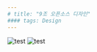 ```yaml
---
# title: "9조 오픈소스 디자인"
#### tags: Design
---
```


![test](hsreol.github.io/_posts/KakaoTalk_Photo_2017-12-01-17-53-46-1.jpeg)
![test](hsreol.github.io/_posts/KakaoTalk_Photo_2017-12-01-17-53-46-2.jpeg)
